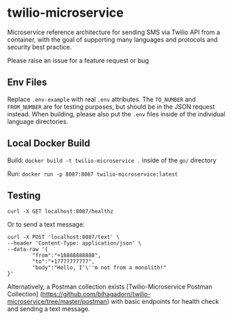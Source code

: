 # twilio-microservice
Microservice reference architecture for sending SMS via Twilio API from a container, with the goal of supporting many languages and protocols and security best practice.

Please raise an issue for a feature request or bug



## Env Files
Replace `.env-example` with real `.env` attributes. The `TO_NUMBER` and `FROM_NUMBER` are for testing purposes, but should be in the JSON request instead.
When building, please also put the `.env` files inside of the individual language directories.

## Local Docker Build

Build:
`docker build -t twilio-microservice .` inside of the `go/` directory

Run:
`docker run -p 8087:8087 twilio-microservice:latest`

## Testing

`curl -X GET localhost:8087/healthz`

Or to send a text message:

```
curl -X POST 'localhost:8087/text' \
--header 'Content-Type: application/json' \
--data-raw '{
        "from":"+18888888888",
        "to":"+17777777777",
        "body":"Hello, I'\''m not from a monolith!"
}'
```

Alternatively, a Postman collection exists [Twilio-Microservice Postman Collection] (https://github.com/blhagadorn/twilio-microservice/tree/master/postman) with basic endpoints for health check and sending a text message.
